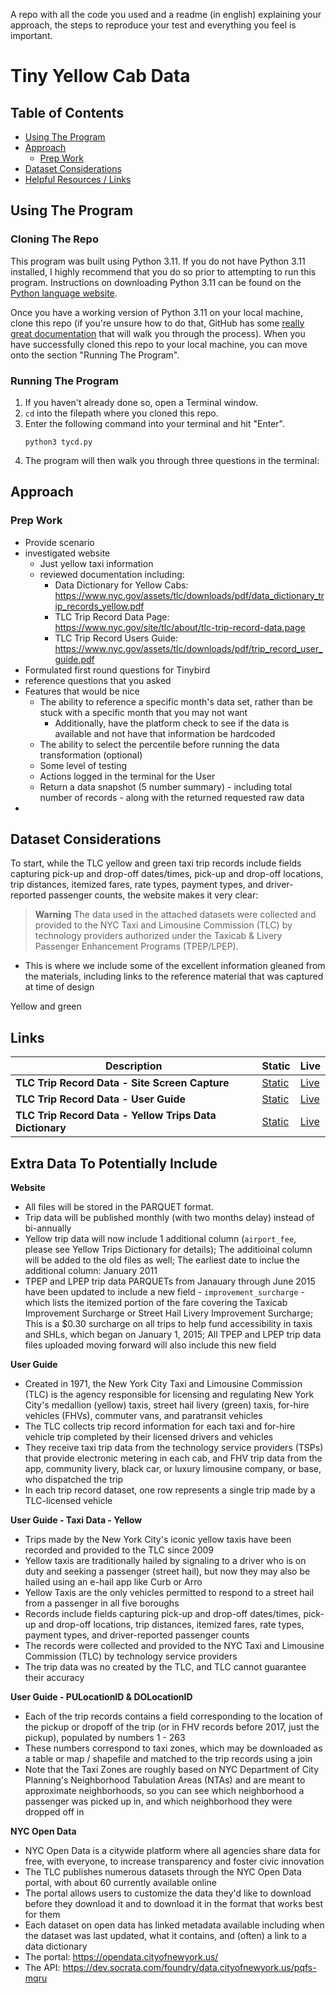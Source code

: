 A repo with all the code you used and a readme (in english) explaining your approach, the steps to reproduce your test and everything you feel is important.

# Tiny Yellow Cab Data

## Table of Contents

- [Using The Program]()
- [Approach]()
  - [Prep Work]()
- [Dataset Considerations]()
- [Helpful Resources / Links]()

## Using The Program
### Cloning The Repo
This program was built using Python 3.11. If you do not have Python 3.11 installed, I highly recommend that you do so prior to attempting to run this program. Instructions on downloading Python 3.11 can be found on the [Python language website](https://www.python.org/downloads/).

Once you have a working version of Python 3.11 on your local machine, clone this repo (if you're unsure how to do that, GitHub has some [really great documentation](https://docs.github.com/en/repositories/creating-and-managing-repositories/cloning-a-repository) that will walk you through the process). When you have successfully cloned this repo to your local machine, you can move onto the section "Running The Program".

### Running The Program

1. If you haven't already done so, open a Terminal window.
2. `cd` into the filepath where you cloned this repo.
3. Enter the following command into your terminal and hit "Enter".
   ```
   python3 tycd.py
   ```
4. The program will then walk you through three questions in the terminal:

## Approach

### Prep Work



- Provide scenario
- investigated website
  - Just yellow taxi information
  - reviewed documentation including:
    - Data Dictionary for Yellow Cabs: https://www.nyc.gov/assets/tlc/downloads/pdf/data_dictionary_trip_records_yellow.pdf
    - TLC Trip Record Data Page: https://www.nyc.gov/site/tlc/about/tlc-trip-record-data.page
    - TLC Trip Record Users Guide: https://www.nyc.gov/assets/tlc/downloads/pdf/trip_record_user_guide.pdf
- Formulated first round questions for Tinybird
- reference questions that you asked
- Features that would be nice
  - The ability to reference a specific month's data set, rather than be stuck with a specific month that you may not want
    - Additionally, have the platform check to see if the data is available and not have that information be hardcoded
  - The ability to select the percentile before running the data transformation (optional)
  - Some level of testing
  - Actions logged in the terminal for the User
  - Return a data snapshot (5 number summary) - including total number of records - along with the returned requested raw data
- 

## Dataset Considerations

To start, while the TLC yellow and green taxi trip records include fields capturing pick-up and drop-off dates/times, pick-up and drop-off locations, trip distances, itemized fares, rate types, payment types, and driver-reported passenger counts, the website makes it very clear:

> **Warning**
> The data used in the attached datasets were collected and provided to the NYC Taxi and Limousine Commission (TLC) by technology providers authorized under the Taxicab & Livery Passenger Enhancement Programs (TPEP/LPEP).



- This is where we include some of the excellent information gleaned from the materials, including links to the reference material that was captured at time of design

Yellow and green 

## Links

| Description | Static | Live |
| --- | ------ | ---- |
| **TLC Trip Record Data - Site Screen Capture** | [Static](./docs/refs/www.nyc.gov_site_tlc_about_tlc-trip-record-data.page.png) | [Live](https://www.nyc.gov/site/tlc/about/tlc-trip-record-data.page) |
| **TLC Trip Record Data - User Guide** | [Static](./docs/refs/trip_record_user_guide.pdf) | [Live](https://www.nyc.gov/assets/tlc/downloads/pdf/trip_record_user_guide.pdf) |
| **TLC Trip Record Data - Yellow Trips Data Dictionary** | [Static](./docs/yellowTaxiDataDictionary.md) | [Live](https://www.nyc.gov/assets/tlc/downloads/pdf/data_dictionary_trip_records_yellow.pdf) |

## Extra Data To Potentially Include

**Website**
- All files will be stored in the PARQUET format.
- Trip data will be published monthly (with two months delay) instead of bi-annually
- Yellow trip data will now include 1 additional column (`airport_fee`, please see Yellow Trips Dictionary for details); The additioinal column will be added to the old files as well; The earliest date to inclue the additional column: January 2011
- TPEP and LPEP trip data PARQUETs from Janauary through June 2015 have been updated to include a new field - `improvement_surcharge` - which lists the itemized portion of the fare covering the Taxicab Improvement Surcharge or Street Hail Livery Improvement Surcharge; This is a $0.30 surcharge on all trips to help fund accessibility in taxis and SHLs, which began on January 1, 2015; All TPEP and LPEP trip data files uploaded moving forward will also include this new field

**User Guide**
- Created in 1971, the New York City Taxi and Limousine Commission (TLC) is the agency responsible for licensing and regulating New York City's medallion (yellow) taxis, street hail livery (green) taxis, for-hire vehicles (FHVs), commuter vans, and paratransit vehicles
- The TLC collects trip record information for each taxi and for-hire vehicle trip completed by their licensed drivers and vehicles
- They receive taxi trip data from the technology service providers (TSPs) that provide electronic metering in each cab, and FHV trip data from the app, community livery, black car, or luxury limousine company, or base, who dispatched the trip
- In each trip record dataset, one row represents a single trip made by a TLC-licensed vehicle

**User Guide - Taxi Data - Yellow**
- Trips made by the New York City's iconic yellow taxis have been recorded and provided to the TLC since 2009
- Yellow taxis are traditionally hailed by signaling to a driver who is on duty and seeking a passenger (street hail), but now they may also be hailed using an e-hail app like Curb or Arro
- Yellow Taxis are the only vehicles permitted to respond to a street hail from a passenger in all five boroughs
- Records include fields capturing pick-up and drop-off dates/times, pick-up and drop-off locations, trip distances, itemized fares, rate types, payment types, and driver-reported passenger counts
- The records were collected and provided to the NYC Taxi and Limousine Commission (TLC) by technology service providers
- The trip data was no created by the TLC, and TLC cannot guarantee their accuracy

**User Guide - PULocationID & DOLocationID**
- Each of the trip records contains a field corresponding to the location of the pickup or dropoff of the trip (or in FHV records before 2017, just the pickup), populated by numbers 1 - 263
- These numbers correspond to taxi zones, which may be downloaded as a table or map / shapefile and matched to the trip records using a join
- Note that the Taxi Zones are roughly based on NYC Department of City Planning's Neighborhood Tabulation Areas (NTAs) and are meant to approximate neighborhoods, so you can see which neighborhood a passenger was picked up in, and which neighborhood they were dropped off in

**NYC Open Data**
- NYC Open Data is a citywide platform where all agencies share data for free, with everyone, to increase transparency and foster civic innovation
- The TLC publishes numerous datasets through the NYC Open Data portal, with about 60 currently available online
- The portal allows users to customize the data they'd like to download before they download it and to download it in the format that works best for them
- Each dataset on open data has linked metadata available including when the dataset was last updated, what it contains, and (often) a link to a data dictionary
- The portal: https://opendata.cityofnewyork.us/
- The API: https://dev.socrata.com/foundry/data.cityofnewyork.us/pqfs-mqru
